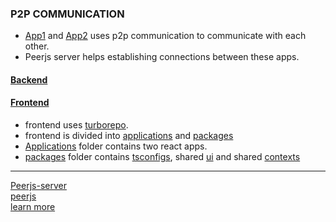 ### P2P COMMUNICATION

- [App1](./frontend/applications/app1/) and [App2](./frontend/applications/app2/) uses p2p communication to communicate with each other.
- Peerjs server helps establishing connections between these apps.

#### [Backend](./p2pserver/)

#### [Frontend](./frontend/)

- frontend uses [turborepo](https://turbo.build/repo/docs).
- frontend is divided into [applications](./frontend/applications/) and [packages](./frontend/packages/)
- [Applications](./frontend/) folder contains two react apps.
- [packages](./frontend/packages/) folder contains [tsconfigs](./frontend/packages/tsconfig/), shared [ui](./frontend/packages/ui/) and shared [contexts](./frontend/packages/context/)

---

[Peerjs-server](https://github.com/peers/peerjs-server)\
[peerjs](https://peerjs.com/)\
[learn more](https://hacks.mozilla.org/2013/07/webrtc-and-the-ocean-of-acronyms/)
